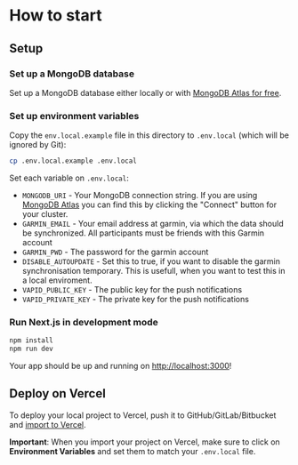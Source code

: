 # How to start

## Setup

### Set up a MongoDB database

Set up a MongoDB database either locally or with [MongoDB Atlas for free](https://mongodb.com/atlas).

### Set up environment variables

Copy the `env.local.example` file in this directory to `.env.local` (which will be ignored by Git):

```bash
cp .env.local.example .env.local
```

Set each variable on `.env.local`:

- `MONGODB_URI` - Your MongoDB connection string. If you are using [MongoDB Atlas](https://mongodb.com/atlas) you can find this by clicking the "Connect" button for your cluster.
- `GARMIN_EMAIL` - Your email address at garmin, via which the data should be synchronized. All participants must be friends with this Garmin account
- `GARMIN_PWD` - The password for the garmin account
- `DISABLE_AUTOUPDATE` - Set this to true, if you want to disable the garmin synchronisation temporary. This is usefull, when you want to test this in a local enviroment.
- `VAPID_PUBLIC_KEY` - The public key for the push notifications
- `VAPID_PRIVATE_KEY` - The private key for the push notifications

### Run Next.js in development mode

```bash
npm install
npm run dev
```

Your app should be up and running on [http://localhost:3000](http://localhost:3000)!

## Deploy on Vercel

To deploy your local project to Vercel, push it to GitHub/GitLab/Bitbucket and [import to Vercel](https://vercel.com/new?utm_source=github&utm_medium=readme&utm_campaign=next-example).

**Important**: When you import your project on Vercel, make sure to click on **Environment Variables** and set them to match your `.env.local` file.

